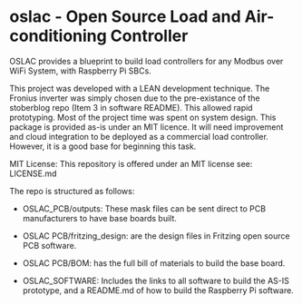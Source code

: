 # oslac - Open Source Load and Air-conditioning Controller
OSLAC provides a blueprint to build load controllers for any Modbus over WiFi System, with Raspberry Pi SBCs.

This project was developed with a LEAN development technique. The Fronius inverter was simply chosen due to the pre-existance of the stoberblog repo (Item 3 in software README). This allowed rapid prototyping. Most of the project time was spent on system design. This package is provided as-is under an MIT licence. It will need improvement and cloud integration to be deployed as a commercial load controller. However, it is a good base for beginning this task. 

MIT License:
This repository is offered under an MIT license see: LICENSE.md


The repo is structured as follows:

* OSLAC_PCB/outputs: These mask files can be sent direct to PCB manufacturers to have base boards built. 
* OSLAC PCB/fritzing_design: are the design files in Fritzing open source PCB software. 
* OSLAC PCB/BOM: has the full bill of materials to build the base board. 

* OSLAC_SOFTWARE: Includes the links to all software to build the AS-IS prototype, and a README.md of how to build the Raspberry Pi software.
